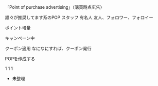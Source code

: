 「Point of purchase advertising」（購買時点広告）

誰々が推奨してます系のPOP
  スタッフ
  有名人
  友人、フォロワー、フォロイー

ポイント増量

キャンペーン中

クーポン適用
  なになにすれば、クーポン発行


POPを作成する

1
1
1

- 未整理
